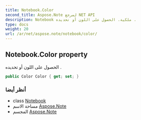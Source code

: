 ```yaml
---
title: Notebook.Color
second_title: Aspose.Note لمرجع NET API
description: Notebook ملكية. الحصول على اللون أو تحديده .
type: docs
weight: 20
url: /ar/net/aspose.note/notebook/color/
---
```

## Notebook.Color property

الحصول على اللون أو تحديده .

```csharp
public Color Color { get; set; }
```

### أنظر أيضا

* class [Notebook](../)
* مساحة الاسم [Aspose.Note](../../notebook/)
* المجسم [Aspose.Note](../../../)


